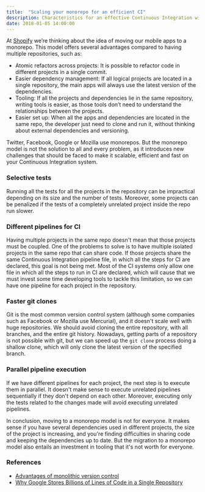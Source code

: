 ```yaml
---
title:  "Scaling your monorepo for an efficient CI"
description: Characteristics for an effective Continuous Integration with monorepos.
date: 2018-01-05 14:00:00
---
```

At [Shopify](https://shopify.com) we’re thinking about the idea of moving our mobile apps to a monorepo.
This model offers several advantages compared to having multiple repositories, such as:

- Atomic refactors across projects: It is possible to refactor code in different projects in a single commit.
- Easier dependency management: If all logical projects are located in a single repository,
the main apps will always use the latest version of the dependencies.
- Tooling: If all the projects and dependencies lie in the same repository,
writing tools is easier, as those tools don’t need to understand the relationships between the projects.
- Easier set up: When all the apps and dependencies are located in the same repo,
the developer just need to clone and run it, without thinking about external dependencies and versioning.

Twitter, Facebook, Google or Mozilla use monorepos. But the monorepo model
is not the solution to all and every problem, as it introduces new challenges
that should be faced to make it scalable, efficient and fast on your Continuous Integration system.

### Selective tests
Running all the tests for all the projects in the repository can be
impractical depending on its size and the number of tests. Moreover,
some projects can be penalized if the tests of a completely unrelated
project inside the repo run slower.

### Different pipelines for CI
Having multiple projects in the same repo doesn't mean that those
projects must be coupled. One of the problems to solve is to have
multiple isolated projects in the same repo that can share code. If those projects share the same
Continuous Integration pipeline file, in which all the steps for CI are declared,
this goal is not being met.
Most of the CI systems only allow one file in which all the steps to run in CI are declared,
which will cause that we must invest some time developing tools to tackle this limitation, so we can
have one pipeline for each project in the repository.

### Faster git clones
Git is the most common version control system (although some companies such as Facebook or Mozilla
use Mercurial), and it doesn't scale well with huge repositories. We should avoid cloning the entire repository, with all
branches, and the entire git history. Nowadays, getting parts of a repository is not possible with git, but we can
speed up the `git clone` process doing a shallow clone, which will only clone the latest version of the specified branch.

### Parallel pipeline execution
If we have different pipelines for each project, the next step is to execute them in parallel. It doesn't make sense
to execute unrelated pipelines sequentially if they don't depend on each other. Moreover, executing only the tests
related to the changes made will avoid executing unrelated pipelines.


In conclusion, moving to a monorepo model is not for everyone. It makes sense
if you have several dependencies used in different projects, the size of the
project is increasing, and you're finding difficulties in sharing code and keeping
the dependencies up to date. But the migration to a monorepo model also
entails an investment in tooling that it's not worth for everyone.

### References
- [Advantages of monolithic version control](https://danluu.com/monorepo/)
- [Why Google Stores Billions of Lines of Code in a Single Repository](https://www.youtube.com/watch?v=W71BTkUbdqE)
